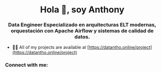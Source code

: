 <div align="center" style="font-size: 2em; font-weight: bold;">Hola 👋, soy Anthony</div>
<h3 align="center">Data Engineer Especializado en arquitecturas ELT modernas, orquestación con Apache Airflow y sistemas de calidad de datos.</h3>

- 👨‍💻 All of my projects are available at [https://datantho.online/project](https://datantho.online/project)

<h3 align="left">Connect with me:</h3>
<p align="left">
</p>
